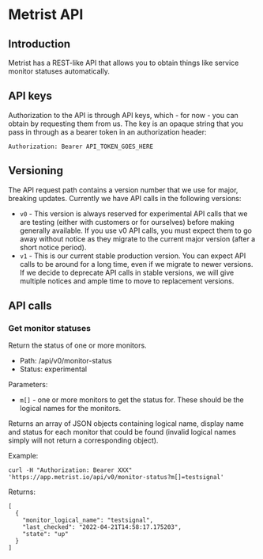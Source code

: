 # Metrist API

## Introduction

Metrist has a REST-like API that allows you to obtain things like service monitor statuses automatically.

## API keys

Authorization to the API is through API keys, which - for now - you can obtain by requesting them from us. The
key is an opaque string that you pass in through as a bearer token in an authorization header:

    Authorization: Bearer API_TOKEN_GOES_HERE

## Versioning

The API request path contains a version number that we use for major, breaking updates. Currently we have
API calls in the following versions:

* `v0` - This version is always reserved for experimental API calls that we are testing (either with customers
  or for ourselves) before making generally available. If you use v0 API calls, you must expect them to go away
  without notice as they migrate to the current major version (after a short notice period).
* `v1` - This is our current stable production version. You can expect API calls to be around for a long time,
  even if we migrate to newer versions. If we decide to deprecate API calls in stable versions, we will
  give multiple notices and ample time to move to replacement versions.

## API calls

### Get monitor statuses

Return the status of one or more monitors.

* Path: /api/v0/monitor-status
* Status: experimental

Parameters:

* `m[]` - one or more monitors to get the status for. These should be the logical
          names for the monitors.

Returns an array of JSON objects containing logical name, display name and status for
each monitor that could be found (invalid logical names simply will not return a corresponding
object).

Example:

```
curl -H "Authorization: Bearer XXX" 'https://app.metrist.io/api/v0/monitor-status?m[]=testsignal'
```

Returns:

```
[
  {
    "monitor_logical_name": "testsignal",
    "last_checked": "2022-04-21T14:58:17.175203",
    "state": "up"
  }
]
```

